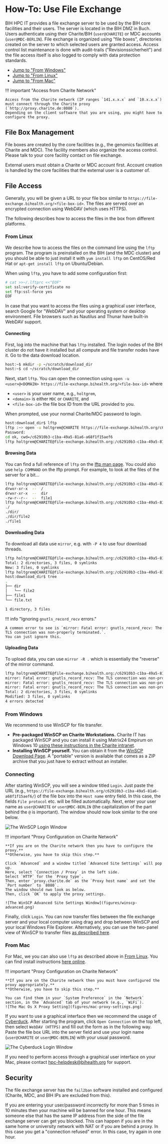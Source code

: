 # How-To: Use File Exchange

BIH HPC IT provides a file exchange server to be used by the BIH core facilities and their users.
The server is located in the BIH DMZ in Buch.
Users authenticate using their Charite/BIH (`user@CHARITE`) or MDC accounts (`user@MDC-BERLIN`).
File exchange is organized using "file boxes", directories created on the server to which selected users are granted access.
Access control list maintenance is done with audit-trails ("Revisionssicherheit") and the file access itself is also logged to comply with data protection standards.

- [Jump to "From Windows"](#from-windows)
- [Jump to "From Linux"](#from-linux)
- [Jump to "From Mac"](#from-mac)

!!! important "Access from Charite Network"

    Access from the Charite network (IP ranges `141.x.x.x` and `10.x.x.x`) must connect through the Charite proxy (`http://proxy.charite.de:8080`).
    Depending on the client software that you are using, you might have to configure the proxy.

## File Box Management

File boxes are created by the core facilities (e.g., the genomics facilities at Charite and MDC).
The facility members also organize the access control.
Please talk to your core facility contact on file exchange.

External users must obtain a Charite or MDC account first.
Account creation is handled by the core facilities that the external user is a customer of.

## File Access

Generally, you will be given a URL to your file box similar to `https://file-exchange.bihealth.org/<file-box-id>`.
The files are served over an encrypted connection using WebDAV (which uses HTTPS).

The following describes how to access the files in the box from different platforms.

### From Linux

We describe how to access the files on the command line using the `lftp` program.
The program is preinstalled on the BIH (and the MDC cluster) and you should be able to just install it with `yum install lftp` on CentOS/Red Hat or `apt-get install lftp` on Ubuntu/Debian.

When using `lftp`, you have to add some configuration first:

```bash
# cat >>~/.lftprc <<"EOF"
set ssl:verify-certificate no
set ftp:ssl-force yes
EOF
```

In case that you want to access the files using a graphical user interface, search Google for "WebDAV" and your operating system or desktop environment.
File browsers such as Nautilus and Thunar have built-in WebDAV support.

#### Connecting

First, log into the machine that has `lftp` installed.
The login nodes of the BIH cluster do not have it installed but all compute and file transfer nodes have it.
Go to the data download location.

```bash
host:~$ mkdir -p ~/scratch/download_dir
host:~$ cd ~/scratch/download_dir
```

Next, start `lftp`.
You can open the connection using `open -u <user>@<DOMAIN> https://file-exchange.bihealth.org/<file-box-id>` where

- `<user>` is your user name, e.g., `holtgrem`,
- `<domain>` is either `MDC` or `CHARITE`, and
- `<file-box-id>` the file box ID from the URL provided to you.

When prompted, use your normal Charite/MDC password to login.

```bash
host:download_dir$ lftp
lftp :~> open -u holtgrem@CHARITE https://file-exchange.bihealth.org/c62910b3-c1ba-49a5-81a6-a68f1f15aef6
Password:
cd ok, cwd=/c62910b3-c1ba-49a5-81a6-a68f1f15aef6
lftp holtgrem@CHARITE@file-exchange.bihealth.org:/c62910b3-c1ba-49a5-81a6-a68f1f15aef6>
```

#### Browsing Data

You can find a full reference of `lftp` on the [lftp man page](https://lftp.yar.ru/lftp-man.html).
You could also use `help COMMAND` on the lftp prompt.
For example, to look at the files of the server for a bit...

```bash
lftp holtgrem@CHARITE@file-exchange.bihealth.org:/c62910b3-c1ba-49a5-81a6-a68f1f15aef6> ls
drwxr-xr-x  --  /
drwxr-xr-x  --  dir
-rw-r--r--  --  file1
lftp holtgrem@CHARITE@file-exchange.bihealth.org:/c62910b3-c1ba-49a5-81a6-a68f1f15aef6> find
./
./dir/
./dir/file2
./file1
```

#### Downloading Data

To download all data use `mirror`, e.g. with `-P 4` to use four download threads.

```bash
lftp holtgrem@CHARITE@file-exchange.bihealth.org:/c62910b3-c1ba-49a5-81a6-a68f1f15aef6> mirror .
Total: 2 directories, 3 files, 0 symlinks
New: 3 files, 0 symlinks
lftp holtgrem@CHARITE@file-exchange.bihealth.org:/c62910b3-c1ba-49a5-81a6-a68f1f15aef6> exit
host:download_dir$ tree
.
├── dir
│   └── file2
├── file1
└── file.txt

1 directory, 3 files
```


!!! info "Ignoring `gnutls_record_recv` errors."

    A common error to see is `mirror: Fatal error: gnutls_record_recv: The TLS connection was non-properly terminated.`.
    You can just ignore this.

#### Uploading Data

To upload data, you can use `mirror -R .` which is essentially the "reverse" of the mirror command.

```bash
lftp holtgrem@CHARITE@file-exchange.bihealth.org:/c62910b3-c1ba-49a5-81a6-a68f1f15aef6> mirror -R
mirror: Fatal error: gnutls_record_recv: The TLS connection was non-properly terminated.
mirror: Fatal error: gnutls_record_recv: The TLS connection was non-properly terminated.
mirror: Fatal error: gnutls_record_recv: The TLS connection was non-properly terminated.
Total: 2 directories, 3 files, 0 symlinks
Modified: 3 files, 0 symlinks
4 errors detected
```

### From Windows

We recommend to use WinSCP for file transfer.

- **Pre-packaged WinSCP on Charite Workstations.**
  Charite IT has packaged WinSCP and you can install it using Matrix24 Empirum on Windows 10 [using these instructions in the Charite intranet](https://intranet.charite.de/fileadmin/user_upload/portal/service/service_06_geschaeftsbereiche/service_06_14_it/a-software-selbst-installieren.pdf).
- **Installing WinSCP yourself.**
  You can obtain it from the [WinSCP Download Page](https://winscp.net/eng/downloads.php).
  A "portable" version is available that comes as a ZIP archive that you just have to extract without an installer.

### Connecting

After starting WinSCP, you will see a window titled `Login`.
Just paste the URL (e.g., `https://file-exchange.bihealth.org/c62910b3-c1ba-49a5-81a6-a68f1f15aef6/`) of the file box into the `Host name` entry field.
In this case, the fields `File protocol` etc. will be filled automatically.
Next, enter your user name as `user@CHARITE` or `user@MDC-BERLIN` (the capitalization of the part behind the `@` is important).
The window should now look similar to the one below.

![The WinSCP Login Window](figures/winscp-login.png)

!!! important "Proxy Configuration on Charite Network"

    **If you are on the Charite network then you have to configure the proxy.**
    **Otherwise, you have to skip this step.**

    Click `Advanced` and a window titled `Advanced Site Settings` will pop up.
    Here, select `Connection / Proxy` in the left side.
    Select `HTTP` for the `Proxy type`.
    Then, enter `proxy.charite.de` as the `Proxy host name` and set the `Port number` to `8080`.
    The window should nwo look as below.
    Then, click `OK` to apply the proxy settings.

    ![The WinSCP Advanced Site Settings Window](figures/winscp-advanced.png)

Finally, click `Login`.
You can now transfer files between the file exchange server and your local computer using drag and drop between WinSCP and your local Windows File Explorer.
Alternatively, you can use the two-panel view of WinSCP to transfer files [as described here](https://winscp.net/eng/docs/guide_upload).

### From Mac

For Mac, we you can also use `lftp` as described above in [From Linux](#from-linux).
You can find install instructions [here online](http://macappstore.org/lftp/).

!!! important "Proxy Configuration on Charite Network"

    **If you are on the Charite network then you must have configured the proxy appropriately.**
    **Otherwise, you have to skip this step.**

    You can find them in your `System Preference` in the `Network` section, in the `Advanced` tab of your network (e.g., `WiFi`).
    ![The Mac Os X Proxy Setting](figures/mac-proxy-settings.png)

If you want to use a graphical interface then we recommend the usage of [Cyberduck](https://cyberduck.io/).
After starting the program, click `Open Connection` on the top left, then select `WebDAV (HTTPS)` and fill out the form as in the following way.
Paste the file box URL into the server field and use your login name (`user@CHARITE` or `user@MDC-BERLIN`) with your usual password.

![The Cyberduck Login Window](figures/cyberduck-connect.png)

If you need to perform access through a graphical user interface on your Mac, please contact hpc-helpdesk@bihealth.org for support.

## Security

The file exchange server has the `fail2ban` software installed and configured (Charite, MDC, and BIH IPs are excluded from this).

If you are entering your user/password incorrectly for more than 5 times in 10 minutes then your machine will be banned for one hour.
This means someone else that has the same IP address from the side of the file exchange server can get you blocked.
This can happen if you are in the same home or university network with NAT or if you are behind a proxy.
In this case you get a "connection refused" error.
In this case, try again in one hour.


